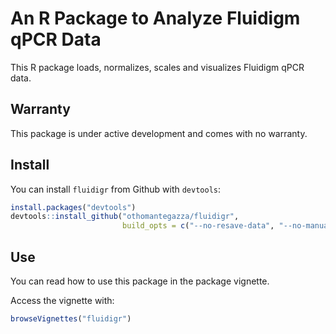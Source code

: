 # An R Package to Analyze Fluidigm qPCR Data

This R package loads, normalizes, scales and visualizes Fluidigm qPCR data.

## Warranty

This package is under active development and comes with no warranty.

## Install

You can install `fluidigr` from Github with `devtools`:

```r
install.packages("devtools")
devtools::install_github("othomantegazza/fluidigr",
                         build_opts = c("--no-resave-data", "--no-manual"))
```

## Use

You can read how to use this package in the package vignette.

Access the vignette with:

```r
browseVignettes("fluidigr")
```
